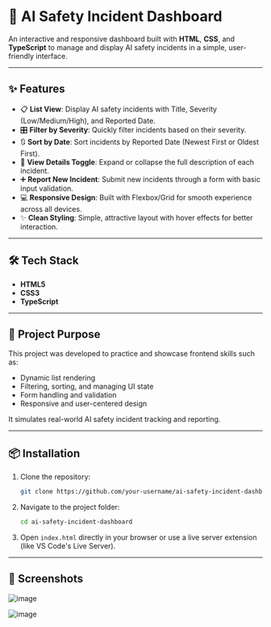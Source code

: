 # 🚨 AI Safety Incident Dashboard

An interactive and responsive dashboard built with **HTML**, **CSS**, and **TypeScript** to manage and display AI safety incidents in a simple, user-friendly interface.

---

## ✨ Features

- 📋 **List View**: Display AI safety incidents with Title, Severity (Low/Medium/High), and Reported Date.
- 🎛️ **Filter by Severity**: Quickly filter incidents based on their severity.
- 🔃 **Sort by Date**: Sort incidents by Reported Date (Newest First or Oldest First).
- 🔎 **View Details Toggle**: Expand or collapse the full description of each incident.
- ➕ **Report New Incident**: Submit new incidents through a form with basic input validation.
- 💻 **Responsive Design**: Built with Flexbox/Grid for smooth experience across all devices.
- ✨ **Clean Styling**: Simple, attractive layout with hover effects for better interaction.

---

## 🛠️ Tech Stack

- **HTML5**
- **CSS3**
- **TypeScript**

---

## 📄 Project Purpose

This project was developed to practice and showcase frontend skills such as:
- Dynamic list rendering
- Filtering, sorting, and managing UI state
- Form handling and validation
- Responsive and user-centered design

It simulates real-world AI safety incident tracking and reporting.

---

## 📦 Installation

1. Clone the repository:
   ```bash
   git clone https://github.com/your-username/ai-safety-incident-dashboard.git
   ```
2. Navigate to the project folder:
   ```bash
   cd ai-safety-incident-dashboard
   ```
3. Open `index.html` directly in your browser or use a live server extension (like VS Code's Live Server).

---

## 📸 Screenshots
![image](https://github.com/user-attachments/assets/76fc83e3-11a8-49d2-96f4-c91f115df902)

![image](https://github.com/user-attachments/assets/05c10213-c3bf-4391-b9aa-a5dfebff47da)




